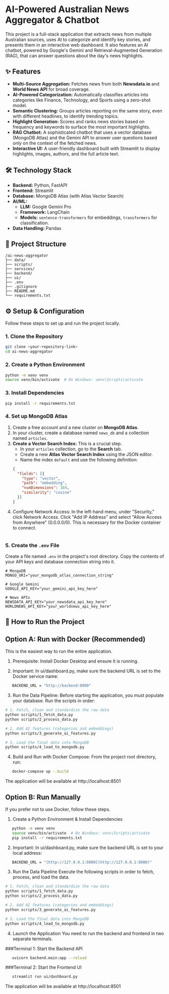 # AI-Powered Australian News Aggregator & Chatbot

This project is a full-stack application that extracts news from multiple Australian sources, uses AI to categorize and identify key stories, and presents them in an interactive web dashboard. It also features an AI chatbot, powered by Google's Gemini and Retrieval-Augmented Generation (RAG), that can answer questions about the day's news highlights.

## ✨ Features

* **Multi-Source Aggregation:** Fetches news from both **Newsdata.io** and **World News API** for broad coverage.
* **AI-Powered Categorization:** Automatically classifies articles into categories like Finance, Technology, and Sports using a zero-shot model.
* **Semantic Clustering:** Groups articles reporting on the same story, even with different headlines, to identify trending topics.
* **Highlight Generation:** Scores and ranks news stories based on frequency and keywords to surface the most important highlights.
* **RAG Chatbot:** A sophisticated chatbot that uses a vector database (MongoDB Atlas) and the Gemini API to answer user questions based *only* on the context of the fetched news.
* **Interactive UI:** A user-friendly dashboard built with Streamlit to display highlights, images, authors, and the full article text.

## 🛠️ Technology Stack

* **Backend:** Python, FastAPI
* **Frontend:** Streamlit
* **Database:** MongoDB Atlas (with Atlas Vector Search)
* **AI/ML:**
    * **LLM:** Google Gemini Pro
    * **Framework:** LangChain
    * **Models:** `sentence-transformers` for embeddings, `transformers` for classification.
* **Data Handling:** Pandas

## 📁 Project Structure

```
/ai-news-aggregator
├── data/
├── scripts/
├── services/
├── backend/
├── ui/
├── .env
├── .gitignore
├── README.md
└── requirements.txt
```

## ⚙️ Setup & Configuration

Follow these steps to set up and run the project locally.

### 1. Clone the Repository
```bash
git clone <your-repository-link>
cd ai-news-aggregator
```

### 2. Create a Python Environment
```bash
python -m venv venv
source venv/bin/activate  # On Windows: venv\Scripts\activate
```

### 3. Install Dependencies
```bash
pip install -r requirements.txt
```

### 4. Set up MongoDB Atlas
1.  Create a free account and a new cluster on **MongoDB Atlas**.
2.  In your cluster, create a database named `news_db` and a collection named `articles`.
3.  **Create a Vector Search Index:** This is a crucial step.
    * In your `articles` collection, go to the **Search** tab.
    * Create a new **Atlas Vector Search Index** using the JSON editor.
    * Name the index `default` and use the following definition:
    ```json
    {
      "fields": [{
        "type": "vector",
        "path": "embedding",
        "numDimensions": 384,
        "similarity": "cosine"
      }]
    }
4.  Configure Network Access:
    In the left-hand menu, under "Security," click Network Access.
    Click "Add IP Address" and select "Allow Access from Anywhere" (0.0.0.0/0). This is necessary for the Docker container to connect.
    ```

### 5. Create the `.env` File
Create a file named `.env` in the project's root directory. Copy the contents of your API keys and database connection string into it.

```
# MongoDB
MONGO_URI="your_mongodb_atlas_connection_string"

# Google Gemini
GOOGLE_API_KEY="your_gemini_api_key_here"

# News APIs
NEWSDATA_API_KEY="your_newsdata_api_key_here"
WORLDNEWS_API_KEY="your_worldnews_api_key_here"
```

## 🚀 How to Run the Project

## Option A: Run with Docker (Recommended)

This is the easiest way to run the entire application.
1. Prerequisite: Install Docker Desktop and ensure it is running.

2. Important: In ui/dashboard.py, make sure the backend URL is set to the Docker service name:
```bash
   BACKEND_URL = "http://backend:8000"
```

3. Run the Data Pipeline: Before starting the application, you must populate your database. Run the scripts in order:
```bash
# 1. Fetch, clean and standardize the raw data
python scripts/1_fetch_data.py
python scripts/2_process_data.py

# 2. Add AI features (categories and embeddings)
python scripts/3_generate_ai_features.py

# 3. Load the final data into MongoDB
python scripts/4_load_to_mongodb.py
```

4. Build and Run with Docker Compose: From the project root directory, run:
```bash
   docker-compose up --build
```
The application will be available at http://localhost:8501

## Option B: Run Manually

If you prefer not to use Docker, follow these steps.

1. Create a Python Environment & Install Dependencies
```bash
   python -m venv venv
   source venv/bin/activate  # On Windows: venv\Scripts\activate
   pip install -r requirements.txt
```

2. Important: In ui/dashboard.py, make sure the backend URL is set to your local address:
```bash
   BACKEND_URL = "[http://127.0.0.1:8000](http://127.0.0.1:8000)"
```

3. Run the Data Pipeline
Execute the following scripts in order to fetch, process, and load the data.
```bash
# 1. Fetch, clean and standardize the raw data
python scripts/1_fetch_data.py
python scripts/2_process_data.py

# 2. Add AI features (categories and embeddings)
python scripts/3_generate_ai_features.py

# 3. Load the final data into MongoDB
python scripts/4_load_to_mongodb.py
```

4. Launch the Application
   You need to run the backend and frontend in two separate terminals.

###Terminal 1: Start the Backend API
```bash
   uvicorn backend.main:app --reload
```

###Terminal 2: Start the Frontend UI
```bash
   streamlit run ui/dashboard.py
```
The application will be available at http://localhost:8501
